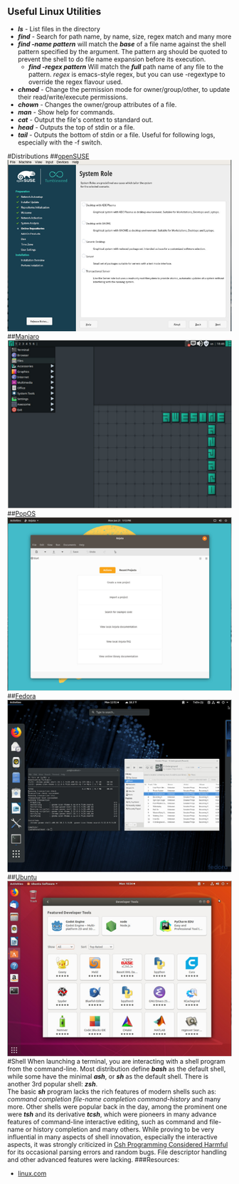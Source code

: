 ## Useful Linux Utilities
* ***ls*** - List files in the directory
* ***find*** - Search for path name, by name, size, regex match and many more
 * ***find -name pattern***  will match the ***base*** of a file name against the shell pattern specified by the argument. The pattern arg should be quoted to prevent the shell to do file name expansion before its execution. 
   * ***find -regex pattern*** Will match the ***full*** path name of any file to the pattern. *regex* is emacs-style regex, but you can use -regextype to override the regex flavour used.
* ***chmod*** - Change the permission mode for owner/group/other, to update their read/write/execute permissions.
* ***chown*** - Changes the owner/group attributes of a file.
* ***man*** - Show help for commands.
* ***cat*** - Output the file's context to standard out.
* ***head*** - Outputs the top of stdin or a file.
* ***tail*** - Outputs the bottom of stdin or a file. Useful for following logs, especially with the -f switch.


#Distributions
##[openSUSE](https://www.opensuse.org/)
![openSUSE](openSUSE.jpg)
##[Manjaro](https://manjaro.org/)
![Manjaro](manjaro.jpg)
##[PopOS](https://system76.com/pop)
![PopOS](PopOS.jpg)
##[Fedora](https://ubuntu.com/)
![Fedora](fedora.jpg)
##[Ubuntu](https://ubuntu.com/)
![Ubuntu](ubuntu.jpg)
#Shell
When launching a terminal, you are interacting with a shell program from the command-line. Most distribution define ***bash*** as the default shell, while some have the minimal ***ash***, or ***sh*** as the default shell. There is another 3rd popular shell: ***zsh***.
<br>
The basic ***sh*** program lacks the rich features of modern shells such as: *command completion* *file-name completion* *command-history* and many more.
Other shells were popular back in the day, among the prominent one were ***tsh*** and its derivative ***tcsh***, which were pioneers in many advance features of command-line interactive editing, such as command and file-name or history completion and many others. While proving to be very influential in many aspects of shell innovation, especially the interactive aspects, it was strongly criticized in [Csh Programming Considered Harmful](http://www.faqs.org/faqs/unix-faq/shell/csh-whynot/) for its occasional parsing errors and random bugs. File descriptor handling and other advanced features were lacking.
###Resources:
* [linux.com](https://www.kernel.org/)
